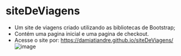 # siteDeViagens
- Um site de viagens criado utilizando as bibliotecas de Bootstrap;
- Contém uma pagina inicial e uma pagina de checkout.
- Acesse o site por: https://damiatiandre.github.io/siteDeViagens/
![image](https://github.com/damiatiandre/siteDeViagens/assets/88345299/fa0eed3e-b16c-48c6-a8a1-ade4d9450cff)
